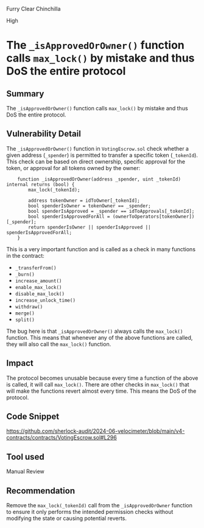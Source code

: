 Furry Clear Chinchilla

High

# The `_isApprovedOrOwner()` function calls `max_lock()` by mistake and thus DoS the entire protocol

## Summary

The `_isApprovedOrOwner()` function calls `max_lock()` by mistake and thus DoS the entire protocol. 
## Vulnerability Detail

The `_isApprovedOrOwner()` function in `VotingEscrow.sol` check whether a given address (`_spender`) is permitted to transfer a specific token (`_tokenId`). This check can be based on direct ownership, specific approval for the token, or approval for all tokens owned by the owner:

```solidity
    function _isApprovedOrOwner(address _spender, uint _tokenId) internal returns (bool) {
        max_lock(_tokenId);

        address tokenOwner = idToOwner[_tokenId];
        bool spenderIsOwner = tokenOwner == _spender;
        bool spenderIsApproved = _spender == idToApprovals[_tokenId];
        bool spenderIsApprovedForAll = (ownerToOperators[tokenOwner])[_spender];
        return spenderIsOwner || spenderIsApproved || spenderIsApprovedForAll;
    }
```

This is a very important function and is called as a check in many functions in the contract: 
- `_transferFrom()`
- `_burn()` 
- `increase_amount()`
- `enable_max_lock()`
- `disable_max_lock()`
- `increase_unlock_time()`
- `withdraw()`
- `merge()`
- `split()`

The bug here is that `_isApprovedOrOwner()` always calls the `max_lock()` function. This means that whenever any of the above functions are called, they will also call the `max_lock()` function. 
## Impact

The protocol becomes unusable because every time a function of the above is called, it will call `max_lock()`. There are other checks in `max_lock()` that will make the functions revert almost every time. This means the DoS of the protocol.

## Code Snippet

https://github.com/sherlock-audit/2024-06-velocimeter/blob/main/v4-contracts/contracts/VotingEscrow.sol#L296

## Tool used

Manual Review

## Recommendation

Remove the `max_lock(_tokenId)` call from the `_isApprovedOrOwner` function to ensure it only performs the intended permission checks without modifying the state or causing potential reverts.